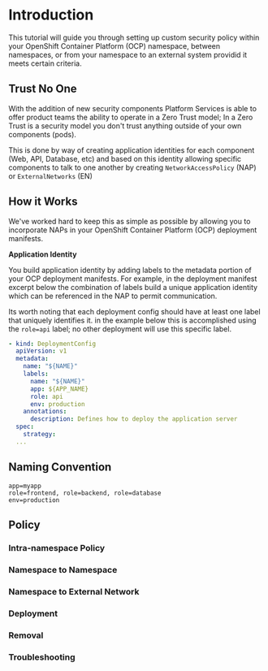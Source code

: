 # Introduction

This tutorial will guide you through setting up custom security policy within your OpenShift Container Platform (OCP) namespace, between namespaces, or from your namespace to an external system providid it meets certain criteria.

## Trust No One

With the addition of new security components Platform Services is able to offer product teams the ability to operate in a Zero Trust model; In a Zero Trust is a security model you don't trust anything outside of your own components (pods).

This is done by way of creating application identities for each component (Web, API, Database, etc) and based on this identity allowing specific components to talk to one another by creating `NetworkAccessPolicy` (NAP) or `ExternalNetworks` (EN)

## How it Works

We've worked hard to keep this as simple as possible by allowing you to incorporate NAPs in your OpenShift Container Platform (OCP) deployment manifests.

__Application Identity__

You build application identity by adding labels to the metadata portion of your OCP deployment manifests. For example, in the deployment manifest excerpt below the combination of labels build a unique application identity which can be referenced in the NAP to permit communication.

Its worth noting that each deployment config should have at least one label that uniquely identifies it. in the example below this is accomplished using the `role=api` label; no other deployment will use this specific label.

```yaml
- kind: DeploymentConfig
  apiVersion: v1
  metadata:
    name: "${NAME}"
    labels:
      name: "${NAME}"
      app: ${APP_NAME}
      role: api
      env: production
    annotations:
      description: Defines how to deploy the application server
  spec:
    strategy:
  ...
```



## Naming Convention



```console
app=myapp
role=frontend, role=backend, role=database
env=production
```

## Policy

### Intra-namespace Policy

### Namespace to Namespace

### Namespace to External Network

### Deployment

### Removal

### Troubleshooting



